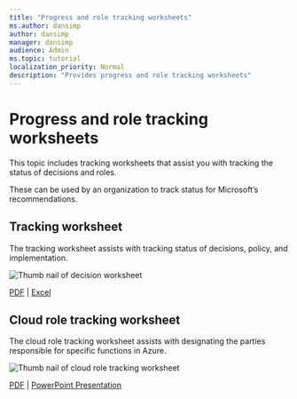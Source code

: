 ```yaml
---
title: "Progress and role tracking worksheets"
ms.author: dansimp
author: dansimp
manager: dansimp
audience: Admin
ms.topic: tutorial
localization_priority: Normal
description: "Provides progress and role tracking worksheets"
---
```


# Progress and role tracking worksheets
This topic includes tracking worksheets that assist you with tracking the status of decisions and roles.

These can be used by an organization to track status for Microsoft’s recommendations.

## Tracking worksheet
The tracking worksheet assists with tracking status of decisions, policy, and implementation.

![Thumb nail of decision worksheet](https://github.com/MicrosoftDocs/microsoft-365-docs-pr/blob/master/microsoft-365/downloads/security-compass-decision-worksheet-thumb.png)

[PDF](https://github.com/MicrosoftDocs/microsoft-365-docs-pr/blob/master/microsoft-365/downloads/security-compass-decision-worksheet.pdf) | [Excel](https://github.com/MicrosoftDocs/microsoft-365-docs-pr/blob/master/microsoft-365/downloads/security-compass-decision-worksheet.xlsx)


## Cloud role tracking worksheet

The cloud role tracking worksheet assists with designating the parties responsible for specific functions in Azure.

![Thumb nail of cloud role tracking worksheet](https://github.com/MicrosoftDocs/microsoft-365-docs-pr/blob/master/microsoft-365/downloads/security-compass-cloud-role-tracking-thumb.png)

[PDF](https://github.com/MicrosoftDocs/microsoft-365-docs-pr/blob/master/microsoft-365/downloads/security-compass-cloud-role-tracking.pdf) | [PowerPoint Presentation](https://github.com/MicrosoftDocs/microsoft-365-docs-pr/blob/master/microsoft-365/downloads/security-compass-cloud-role-tracking.pptx)
